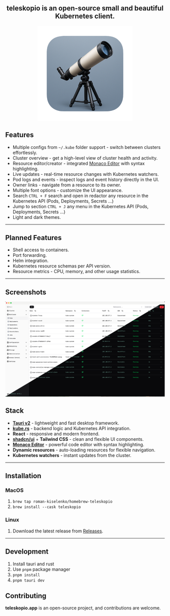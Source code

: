 <h2 align="center">
    teleskopio is an open-source small and beautiful Kubernetes client.
</h2>
<p align="center">
    <img width="300" src="./assets/icon.png"/>
</p>

## Features

- Multiple configs from `~/.kube` folder support - switch between clusters effortlessly.
- Cluster overview - get a high-level view of cluster health and activity.
- Resource editor/creator - integrated [Monaco Editor](https://microsoft.github.io/monaco-editor/) with syntax highlighting.
- Live updates - real-time resource changes with Kubernetes watchers.
- Pod logs and events - inspect logs and event history directly in the UI.
- Owner links - navigate from a resource to its owner.
- Multiple font options - customize the UI appearance.
- Search `CTRL + F` search and open in redactor any resource in the Kubernetes API (Pods, Deployments, Secrets ...)
- Jump to section `CTRL + J` any menu in the Kubernetes API (Pods, Deployments, Secrets ...)
- Light and dark themes.

---

## Planned Features

- Shell access to containers.
- Port forwarding.
- Helm integration.
- Kubernetes resource schemas per API version.
- Resource metrics - CPU, memory, and other usage statistics.

---

## Screenshots

<p align="center">
    <img width="900" src="./assets/diagonal_split.png"/>
</p>

## Stack

- **[Tauri v2](https://tauri.app/)** - lightweight and fast desktop framework.
- **[kube.rs](https://kube.rs)** - backend logic and Kubernetes API integration.
- **React** - responsive and modern frontend.
- **[shadcn/ui](https://ui.shadcn.com/)** + **Tailwind CSS** - clean and flexible UI components.
- **[Monaco Editor](https://microsoft.github.io/monaco-editor/)** - powerful code editor with syntax highlighting.
- **Dynamic resources** - auto-loading resources for flexible navigation.
- **Kubernetes watchers** - instant updates from the cluster.

---

## Installation

### MacOS

1. `brew tap roman-kiselenko/homebrew-teleskopio`
1. `brew install --cask teleskopio`

### Linux

1. Download the latest release from [Releases](https://github.com/roman-kiselenko/teleskopio/releases).

---

## Development

1. Install tauri and rust
1. Use `pnpm` package manager
1. `pnpm install`
1. `pnpm tauri dev`

## Contributing

**teleskopio.app** is an open-source project, and contributions are welcome.
